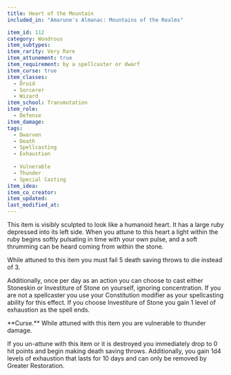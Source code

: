 ```yaml
---
title: Heart of the Mountain
included_in: "Amarune's Almanac: Mountains of the Realms"

item_id: 112
category: Wondrous
item_subtypes:
item_rarity: Very Rare
item_attunement: true
item_requirement: by a spellcaster or dwarf
item_curse: true
item_classes:
  - Druid
  - Sorcerer
  - Wizard
item_school: Transmutation
item_role:
  - Defense
item_damage:
tags:
  - Dwarven
  - Death
  - Spellcasting
  - Exhaustion
  
  - Vulnerable
  - Thunder
  - Special Casting
item_idea:
item_co_creator:
item_updated:
last_modified_at:
---
```


This item is visibly sculpted to look like a humanoid heart. It has a large ruby depressed into its left side. When you attune to this heart a light within the ruby begins softly pulsating in time with your own pulse, and a soft thrumming can be heard coming from within the stone.

While attuned to this item you must fail 5 death saving throws to die instead of 3.

Additionally, once per day as an action you can choose to cast either <magic-spell>Stoneskin</magic-spell> or <magic-spell>Investiture of Stone</magic-spell> on yourself, ignoring concentration. If you are not a spellcaster you use your Constitution modifier as your spellcasting ability for this effect. If you choose <magic-spell>Investiture of Stone</magic-spell> you gain 1 level of exhaustion as the spell ends.

<!--excerpt-->
<div class="curse">
**Curse.** While attuned with this item you are vulnerable to thunder damage.

If you un-attune with this item or it is destroyed you immediately drop to 0 hit points and begin making death saving throws. Additionally, you gain 1d4 levels of exhaustion that lasts for 10 days and can only be removed by <magic-spell>Greater Restoration</magic-spell>.
</div>
